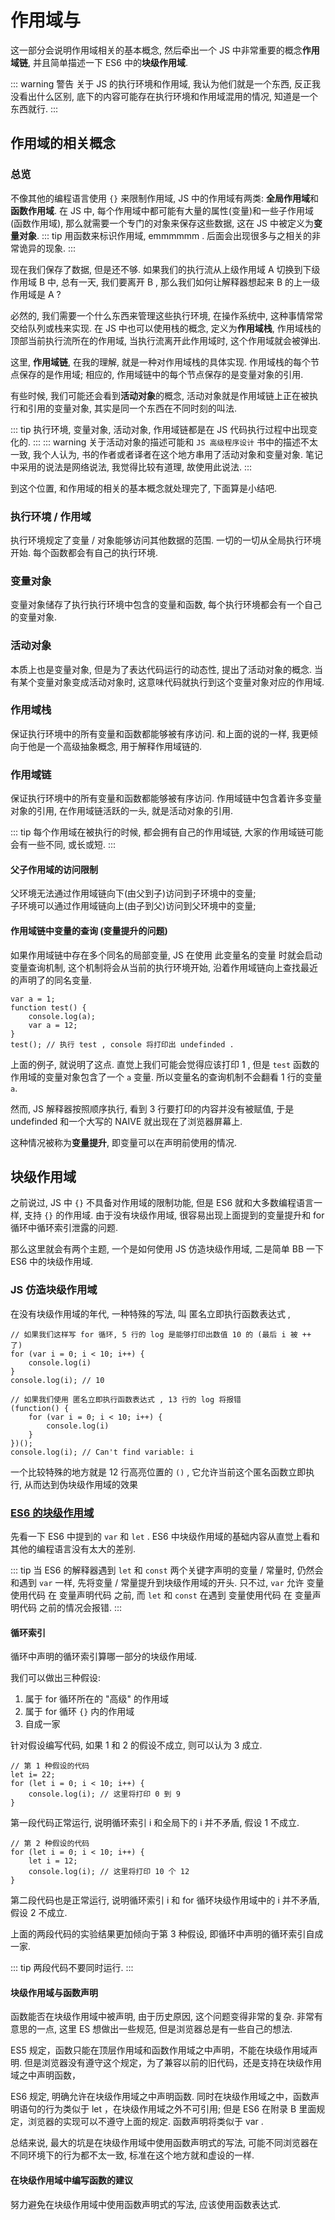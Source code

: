 # 作用域与

这一部分会说明作用域相关的基本概念, 然后牵出一个 JS 中非常重要的概念**作用域链**, 并且简单描述一下 ES6 中的**块级作用域**. 

::: warning 警告
关于 JS 的执行环境和作用域, 我认为他们就是一个东西, 反正我没看出什么区别, 底下的内容可能存在执行环境和作用域混用的情况, 知道是一个东西就行. 
:::


## 作用域的相关概念

### 总览

不像其他的编程语言使用 `{}` 来限制作用域, JS 中的作用域有两类: **全局作用域**和**函数作用域**. 在 JS 中, 每个作用域中都可能有大量的属性(变量)和一些子作用域(函数作用域), 那么就需要一个专门的对象来保存这些数据, 这在 JS 中被定义为**变量对象**. 
::: tip
用函数来标识作用域, emmmmmm . 后面会出现很多与之相关的非常诡异的现象. 
:::

现在我们保存了数据, 但是还不够. 如果我们的执行流从上级作用域 A 切换到下级作用域 B 中, 总有一天, 我们要离开 B , 那么我们如何让解释器想起来 B 的上一级作用域是 A ? 

必然的, 我们需要一个什么东西来管理这些执行环境, 在操作系统中, 这种事情常常交给队列或栈来实现. 在 JS 中也可以使用栈的概念, 定义为**作用域栈**, 作用域栈的顶部当前执行流所在的作用域, 当执行流离开此作用域时, 这个作用域就会被弹出. 

这里, **作用域链**, 在我的理解, 就是一种对作用域栈的具体实现. 作用域栈的每个节点保存的是作用域; 相应的, 作用域链中的每个节点保存的是变量对象的引用. 

有些时候, 我们可能还会看到**活动对象**的概念, 活动对象就是作用域链上正在被执行和引用的变量对象, 其实是同一个东西在不同时刻的叫法. 

::: tip
执行环境, 变量对象, 活动对象, 作用域链都是在 JS 代码执行过程中出现变化的. 
:::
::: warning
关于活动对象的描述可能和 `JS 高级程序设计` 书中的描述不太一致, 我个人认为, 书的作者或者译者在这个地方串用了活动对象和变量对象. 笔记中采用的说法是网络说法, 我觉得比较有道理, 故使用此说法. 
:::

到这个位置, 和作用域的相关的基本概念就处理完了, 下面算是小结吧. 



### 执行环境 / 作用域 
执行环境规定了变量 / 对象能够访问其他数据的范围. 一切的一切从全局执行环境开始. 每个函数都会有自己的执行环境. 

### 变量对象  
变量对象储存了执行执行环境中包含的变量和函数, 每个执行环境都会有一个自己的变量对象. 

### 活动对象  
本质上也是变量对象, 但是为了表达代码运行的动态性, 提出了活动对象的概念. 当有某个变量对象变成活动对象时, 这意味代码就执行到这个变量对象对应的作用域. 

### 作用域栈  
保证执行环境中的所有变量和函数都能够被有序访问. 和上面的说的一样, 我更倾向于他是一个高级抽象概念, 用于解释作用域链的. 

### 作用域链  
保证执行环境中的所有变量和函数都能够被有序访问. 作用域链中包含着许多变量对象的引用, 在作用域链活跃的一头, 就是活动对象的引用. 

::: tip
每个作用域在被执行的时候, 都会拥有自己的作用域链, 大家的作用域链可能会有一些不同, 或长或短. 
:::

#### 父子作用域的访问限制
父环境无法通过作用域链向下(由父到子)访问到子环境中的变量;  
子环境可以通过作用域链向上(由子到父)访问到父环境中的变量;  

#### 作用域链中变量的查询 (变量提升的问题)
如果作用域链中存在多个同名的局部变量, JS 在使用 此变量名的变量 时就会启动变量查询机制, 这个机制将会从当前的执行环境开始, 沿着作用域链向上查找最近的声明了的同名变量. 

``` JS {3}
var a = 1;
function test() {
    console.log(a);
    var a = 12; 
}
test(); // 执行 test , console 将打印出 undefinded . 
```

上面的例子, 就说明了这点. 直觉上我们可能会觉得应该打印 1 , 但是 `test` 函数的作用域的变量对象包含了一个 `a` 变量. 所以变量名的查询机制不会翻看 1 行的变量 `a`. 

然而, JS 解释器按照顺序执行, 看到 3 行要打印的内容并没有被赋值, 于是 undefinded 和一个大写的 NAIVE 就出现在了浏览器屏幕上. 

这种情况被称为**变量提升**, 即变量可以在声明前使用的情况. 

## 块级作用域

之前说过, JS 中 `{}` 不具备对作用域的限制功能, 但是 ES6 就和大多数编程语言一样, 支持 `{}` 的作用域. 由于没有块级作用域, 很容易出现上面提到的变量提升和 for 循环中循环索引泄露的问题. 

那么这里就会有两个主题, 一个是如何使用 JS 仿造块级作用域, 二是简单 BB 一下 ES6 中的块级作用域. 

### JS 仿造块级作用域
在没有块级作用域的年代, 一种特殊的写法, 叫 匿名立即执行函数表达式 , 
``` JS {12}
// 如果我们这样写 for 循环, 5 行的 log 是能够打印出数值 10 的 (最后 i 被 ++ 了)
for (var i = 0; i < 10; i++) {
    console.log(i)
}
console.log(i); // 10

// 如果我们使用 匿名立即执行函数表达式 , 13 行的 log 将报错
(function() {
    for (var i = 0; i < 10; i++) {
        console.log(i)
    }
})();
console.log(i); // Can't find variable: i
```
一个比较特殊的地方就是 12 行高亮位置的 `()` , 它允许当前这个匿名函数立即执行, 从而达到伪块级作用域的效果

### [ES6 的块级作用域](http://es6.ruanyifeng.com/#docs/let#块级作用域)

先看一下 ES6 中提到的 `var` 和 `let` . ES6 中块级作用域的基础内容从直觉上看和其他的编程语言没有太大的差别. 


::: tip
当 ES6 的解释器遇到 `let` 和  `const` 两个关键字声明的变量 / 常量时, 仍然会和遇到 `var` 一样, 先将变量 / 常量提升到块级作用域的开头. 只不过, `var` 允许 变量使用代码 在 变量声明代码 之前, 而 `let` 和  `const` 在遇到 变量使用代码 在 变量声明代码 之前的情况会报错. 
:::

#### 循环索引

循环中声明的循环索引算哪一部分的块级作用域. 

我们可以做出三种假设:
1. 属于 for 循环所在的 "高级" 的作用域
1. 属于 for 循环 `{}` 内的作用域
1. 自成一家

针对假设编写代码, 如果 1 和 2 的假设不成立, 则可以认为 3 成立. 
``` JS {2}
// 第 1 种假设的代码
let i= 22;
for (let i = 0; i < 10; i++) {
    console.log(i); // 这里将打印 0 到 9
}
```
第一段代码正常运行, 说明循环索引 i 和全局下的 i 并不矛盾, 假设 1 不成立. 
``` JS {3} 
// 第 2 种假设的代码
for (let i = 0; i < 10; i++) {
    let i = 12;
    console.log(i); // 这里将打印 10 个 12 
}
```
第二段代码也是正常运行, 说明循环索引 i 和 for 循环块级作用域中的 i 并不矛盾, 假设 2 不成立. 

上面的两段代码的实验结果更加倾向于第 3 种假设, 即循环中声明的循环索引自成一家. 

::: tip
两段代码不要同时运行. 
:::

#### 块级作用域与函数声明
函数能否在块级作用域中被声明, 由于历史原因, 这个问题变得非常的复杂. 非常有意思的一点, 这里 ES 想做出一些规范, 但是浏览器总是有一些自己的想法.   

ES5 规定，函数只能在顶层作用域和函数作用域之中声明，不能在块级作用域声明. 但是浏览器没有遵守这个规定，为了兼容以前的旧代码，还是支持在块级作用域之中声明函数，

ES6 规定, 明确允许在块级作用域之中声明函数. 同时在块级作用域之中，函数声明语句的行为类似于 let ，在块级作用域之外不可引用; 但是 ES6 在附录 B 里面规定，浏览器的实现可以不遵守上面的规定. 函数声明将类似于 var .

总结来说, 最大的坑是在块级作用域中使用函数声明式的写法, 可能不同浏览器在不同环境下的行为都不太一致, 标准在这个地方就和虚设的一样. 

#### 在块级作用域中编写函数的建议
努力避免在块级作用域中使用函数声明式的写法, 应该使用函数表达式.  

